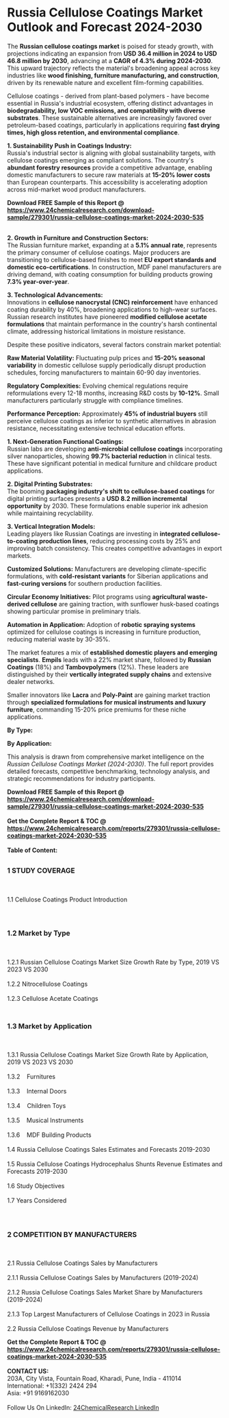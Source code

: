 <h1>Russia Cellulose Coatings Market Outlook and Forecast 2024-2030</h1><p>The <strong>Russian cellulose coatings market</strong> is poised for steady growth, with projections indicating an expansion from <strong>USD 36.4 million in 2024 to USD 46.8 million by 2030</strong>, advancing at a <strong>CAGR of 4.3% during 2024-2030</strong>. This upward trajectory reflects the material's broadening appeal across key industries like <strong>wood finishing, furniture manufacturing, and construction</strong>, driven by its renewable nature and excellent film-forming capabilities.</p><p>Cellulose coatings - derived from plant-based polymers - have become essential in Russia's industrial ecosystem, offering distinct advantages in <strong>biodegradability, low VOC emissions, and compatibility with diverse substrates</strong>. These sustainable alternatives are increasingly favored over petroleum-based coatings, particularly in applications requiring <strong>fast drying times, high gloss retention, and environmental compliance</strong>.</p><p><strong>1. Sustainability Push in Coatings Industry:</strong><br>
Russia's industrial sector is aligning with global sustainability targets, with cellulose coatings emerging as compliant solutions. The country's <strong>abundant forestry resources</strong> provide a competitive advantage, enabling domestic manufacturers to secure raw materials at <strong>15-20% lower costs</strong> than European counterparts. This accessibility is accelerating adoption across mid-market wood product manufacturers.</p><div><b>Download FREE Sample of this Report @ 
            <a href="https://www.24chemicalresearch.com/download-sample/279301/russia-cellulose-coatings-market-2024-2030-535">
            https://www.24chemicalresearch.com/download-sample/279301/russia-cellulose-coatings-market-2024-2030-535</a></b></div><br><p><strong>2. Growth in Furniture and Construction Sectors:</strong><br>
The Russian furniture market, expanding at a <strong>5.1% annual rate</strong>, represents the primary consumer of cellulose coatings. Major producers are transitioning to cellulose-based finishes to meet <strong>EU export standards and domestic eco-certifications</strong>. In construction, MDF panel manufacturers are driving demand, with coating consumption for building products growing <strong>7.3% year-over-year</strong>.</p><p><strong>3. Technological Advancements:</strong><br>
Innovations in <strong>cellulose nanocrystal (CNC) reinforcement</strong> have enhanced coating durability by 40%, broadening applications to high-wear surfaces. Russian research institutes have pioneered <strong>modified cellulose acetate formulations</strong> that maintain performance in the country's harsh continental climate, addressing historical limitations in moisture resistance.</p><p>Despite these positive indicators, several factors constrain market potential:</p><p><strong>Raw Material Volatility:</strong> Fluctuating pulp prices and <strong>15-20% seasonal variability</strong> in domestic cellulose supply periodically disrupt production schedules, forcing manufacturers to maintain 60-90 day inventories.</p><p><strong>Regulatory Complexities:</strong> Evolving chemical regulations require reformulations every 12-18 months, increasing R&amp;D costs by <strong>10-12%</strong>. Small manufacturers particularly struggle with compliance timelines.</p><p><strong>Performance Perception:</strong> Approximately <strong>45% of industrial buyers</strong> still perceive cellulose coatings as inferior to synthetic alternatives in abrasion resistance, necessitating extensive technical education efforts.</p><p><strong>1. Next-Generation Functional Coatings:</strong><br>
Russian labs are developing <strong>anti-microbial cellulose coatings</strong> incorporating silver nanoparticles, showing <strong>99.7% bacterial reduction</strong> in clinical tests. These have significant potential in medical furniture and childcare product applications.</p><p><strong>2. Digital Printing Substrates:</strong><br>
The booming <strong>packaging industry's shift to cellulose-based coatings</strong> for digital printing surfaces presents a <strong>USD 8.2 million incremental opportunity</strong> by 2030. These formulations enable superior ink adhesion while maintaining recyclability.</p><p><strong>3. Vertical Integration Models:</strong><br>
Leading players like Russian Coatings are investing in <strong>integrated cellulose-to-coating production lines</strong>, reducing processing costs by 25% and improving batch consistency. This creates competitive advantages in export markets.</p><p><strong>Customized Solutions:</strong> Manufacturers are developing climate-specific formulations, with <strong>cold-resistant variants</strong> for Siberian applications and <strong>fast-curing versions</strong> for southern production facilities.</p><p><strong>Circular Economy Initiatives:</strong> Pilot programs using <strong>agricultural waste-derived cellulose</strong> are gaining traction, with sunflower husk-based coatings showing particular promise in preliminary trials.</p><p><strong>Automation in Application:</strong> Adoption of <strong>robotic spraying systems</strong> optimized for cellulose coatings is increasing in furniture production, reducing material waste by 30-35%.</p><p>The market features a mix of <strong>established domestic players and emerging specialists</strong>. <strong>Empils</strong> leads with a 22% market share, followed by <strong>Russian Coatings</strong> (18%) and <strong>Tambovpolymers</strong> (12%). These leaders are distinguished by their <strong>vertically integrated supply chains</strong> and extensive dealer networks.</p><p>Smaller innovators like <strong>Lacra</strong> and <strong>Poly-Paint</strong> are gaining market traction through <strong>specialized formulations for musical instruments and luxury furniture</strong>, commanding 15-20% price premiums for these niche applications.</p><p><strong>By Type:</strong></p><p><strong>By Application:</strong></p><p>This analysis is drawn from comprehensive market intelligence on the <em>Russian Cellulose Coatings Market (2024-2030)</em>. The full report provides detailed forecasts, competitive benchmarking, technology analysis, and strategic recommendations for industry participants.</p><div><b>Download FREE Sample of this Report @ 
            <a href="https://www.24chemicalresearch.com/download-sample/279301/russia-cellulose-coatings-market-2024-2030-535">
            https://www.24chemicalresearch.com/download-sample/279301/russia-cellulose-coatings-market-2024-2030-535</a></b></div><br><div><b>Get the Complete Report & TOC @ 
            <a href="https://www.24chemicalresearch.com/reports/279301/russia-cellulose-coatings-market-2024-2030-535">
            https://www.24chemicalresearch.com/reports/279301/russia-cellulose-coatings-market-2024-2030-535</a></b></div><br>
            <b>Table of Content:</b><p><h2><span style="font-size:16px"><strong>1 STUDY COVERAGE</strong></span></h2><br />
<p>1.1 Cellulose Coatings Product Introduction</p><br />
<h2><span style="font-size:16px"><strong>1.2 Market by Type</strong></span></h2><br />
<p>1.2.1 Russian Cellulose Coatings Market Size Growth Rate by Type, 2019 VS 2023 VS 2030<br /><br />
1.2.2 Nitrocellulose Coatings&nbsp;&nbsp; &nbsp;<br /><br />
1.2.3 Cellulose Acetate Coatings<br /><br />
<h2><span style="font-size:16px"><strong>1.3 Market by Application</strong></span></h2><br />
<p>1.3.1 Russia Cellulose Coatings Market Size Growth Rate by Application, 2019 VS 2023 VS 2030<br /><br />
1.3.2&nbsp;&nbsp; &nbsp;Furnitures<br /><br />
1.3.3&nbsp;&nbsp; &nbsp;Internal Doors<br /><br />
1.3.4&nbsp;&nbsp; &nbsp;Children Toys<br /><br />
1.3.5&nbsp;&nbsp; &nbsp;Musical Instruments<br /><br />
1.3.6&nbsp;&nbsp; &nbsp;MDF Building Products<br /><br />
1.4 Russia Cellulose Coatings Sales Estimates and Forecasts 2019-2030<br /><br />
1.5 Russia Cellulose Coatings Hydrocephalus Shunts Revenue Estimates and Forecasts 2019-2030<br /><br />
1.6 Study Objectives<br /><br />
1.7 Years Considered</p><br />
<h2><span style="font-size:16px"><strong>2 COMPETITION BY MANUFACTURERS</strong></span></h2><br />
<p>2.1 Russia Cellulose Coatings Sales by Manufacturers<br /><br />
2.1.1 Russia Cellulose Coatings Sales by Manufacturers (2019-2024)<br /><br />
2.1.2 Russia Cellulose Coatings Sales Market Share by Manufacturers (2019-2024)<br /><br />
2.1.3 Top Largest Manufacturers of Cellulose Coatings in 2023 in Russia<br /><br />
2.2 Russia Cellulose Coatings Revenue by Manufacturers<br </p><div><b>Get the Complete Report & TOC @ 
            <a href="https://www.24chemicalresearch.com/reports/279301/russia-cellulose-coatings-market-2024-2030-535">
            https://www.24chemicalresearch.com/reports/279301/russia-cellulose-coatings-market-2024-2030-535</a></b></div><br><b>CONTACT US:</b><br>
            203A, City Vista, Fountain Road, Kharadi, Pune, India - 411014<br>
            International: +1(332) 2424 294<br>
            Asia: +91 9169162030 <br><br>
            Follow Us On LinkedIn: <a href="https://www.linkedin.com/company/24chemicalresearch/">24ChemicalResearch LinkedIn</a>